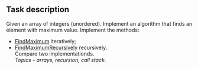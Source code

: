 ## Task description ##

Given an array of integers (unordered). Implement an algorithm that finds an element with maximum value. Implement the methods:
- [FindMaximum](FindMaximumTask/ArrayExtension.cs#L17) iteratively;
- [FindMaximumRecursively](FindMaximumTask/ArrayExtension.cs#L29) recursively.  
Compare two implementationds.     
*Topics - arrays, recursion, call stack.*